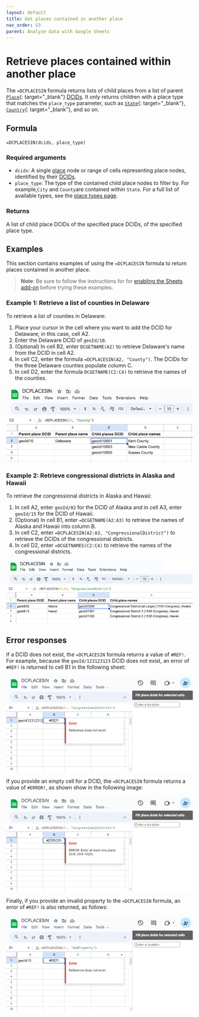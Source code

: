 ```yaml
---
layout: default
title: Get places contained in another place
nav_order: 53
parent: Analyze data with Google Sheets
---
```


# Retrieve places contained within another place

The `=DCPLACESIN` formula returns lists of child places from a list of parent [`Place`](https://datacommons.org/browser/Place){: target="_blank"} [DCIDs](/glossary.html#dcid). It only returns children with a place type that matches the `place_type` parameter, such as [`State`](https://datacommons.org/browser/State){: target="_blank"}, [`Country`](https://datacommons.org/browser/Country){: target="_blank"}, and so on.

## Formula

```
=DCPLACESIN(dcids, place_type)
```

### Required arguments

* `dcids`: A single [place](/glossary.html#place) node or range of cells representing place nodes, identified by their [DCIDs](/glossary.html#dcid).
* `place_type`: The type of the contained child place nodes to filter by. For example,`City` and `County`are contained within `State`. For a full list of available types, see the [place types page](/place_types.html).

### Returns

A list of child place DCIDs of the specified place DCIDs, of the specified place type.

## Examples

This section contains examples of using the `=DCPLACESIN` formula to return places contained in another place.

> **Note**: Be sure to follow the instructions for for [enabling the Sheets add-on](/api/sheets/index.html#install) before trying these examples.

### Example 1: Retrieve a list of counties in Delaware

To retrieve a list of counties in Delaware:
1. Place your cursor in the cell where you want to add the DCID for Delaware; in this case, cell A2.
2. Enter the Delaware DCID of `geoId/10`.
3. (Optional) In cell B2, enter `DCGETNAME(A2)` to retrieve Delaware's name from the DCID in cell A2.
4. In cell C2, enter the formula `=DCPLACESIN(A2, "County")`. The DCIDs for the three Delaware counties populate column C.
5. In cell D2, enter the formula `DCGETNAME(C2:C4)` to retrieve the names of the counties. 

![DCPLACESIN example 1](/assets/images/sheets/sheets_places_in_counties_in_delaware.png)

### Example 2: Retrieve congressional districts in Alaska and Hawaii

To retrieve the congressional districts in Alaska and Hawaii:

1. In cell A2, enter `geoId/02` for the DCID of Alaska and in cell A3, enter `geoId/15` for the DCID of Hawaii.
2. (Optional) In cell B1, enter `=DCGETNAME(A2:A3)` to retrieve the names of Alaska and Hawaii into column B.
3. In cell C2, enter `=DCPLACESIN(A2:A3, "CongressionalDistrict")` to retrieve the DCIDs of the congressional districts.
4. In cell D2, enter `=DCGETNAMES(C2:C4)` to retrieve the names of the congressional districts.

![DCGETPLACESIN example 2](/assets/images/sheets/sheets_places_in_congressional_districts_ak_hi.png)

## Error responses

If a DCID does not exist, the `=DCPLACESIN` formula returns a value of `#REF!`. For example, because the `geoId/123123123` DCID does not exist, an error of `#REF!` is returned to cell B1 in the following sheet:

![DCPLACESIN error example](/assets/images/sheets/sheets_places_in_wrong_dcid.png)

If you provide an empty cell for a DCID, the `=DCPLACESIN` formula returns a value of `#ERROR!`, as shown show in the following image:

![DCPLACESIN error example](/assets/images/sheets/sheets_places_in_no_input.png)

Finally, if you provide an invalid property to the `=DCPLACESIN` formula, an error of `#REF!` is also returned, as follows:

![DCPLACESIN error example](/assets/images/sheets/sheets_places_in_bad_property.png)

